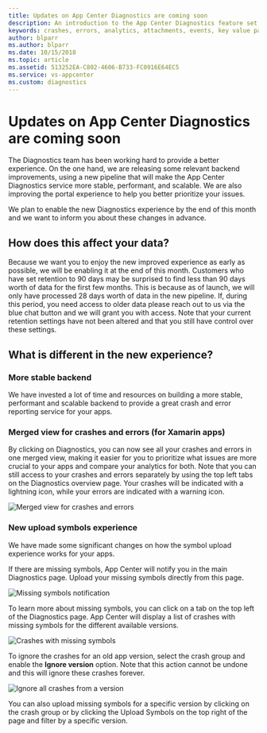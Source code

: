 ```yaml
---
title: Updates on App Center Diagnostics are coming soon
description: An introduction to the App Center Diagnostics feature set
keywords: crashes, errors, analytics, attachments, events, key value pairs, export data, threads, bug tracker
author: blparr
ms.author: blparr
ms.date: 10/15/2018
ms.topic: article
ms.assetid: 513252EA-C802-4606-B733-FC0916E64EC5
ms.service: vs-appcenter
ms.custom: diagnostics
---
```


# Updates on App Center Diagnostics are coming soon

The Diagnostics team has been working hard to provide a better experience. On the one hand, we are releasing some relevant backend improvements, using a new pipeline that will make the App Center Diagnostics service more stable, performant, and scalable. We are also improving the portal experience to help you better prioritize your issues.

We plan to enable the new Diagnostics experience by the end of this month and we want to inform you about these changes in advance.

## How does this affect your data?

Because we want you to enjoy the new improved experience as early as possible, we will be enabling it at the end of this month. Customers who have set retention to 90 days may be surprised to find less than 90 days worth of data for the first few months. This is because as of launch, we will only have processed 28 days worth of data in the new pipeline. If, during this period, you need access to older data please reach out to us via the blue chat button and we will grant you with access. Note that your current retention settings have not been altered and that you still have control over these settings.

## What is different in the new experience?

### More stable backend

We have invested a lot of time and resources on building a more stable, performant and scalable backend to provide a great crash and error reporting service for your apps.

### Merged view for crashes and errors (for Xamarin apps) 
 
By clicking on Diagnostics, you can now see all your crashes and errors in one merged view, making it easier for you to prioritize what issues are more crucial to your apps and compare your analytics for both. Note that you can still access to your crashes and errors separately by using the top left tabs on the Diagnostics overview page. 
Your crashes will be indicated with a lightning icon, while your errors are indicated with a warning icon. 
 
![Merged view for crashes and errors](~/diagnostics/images/merged-view.png) 
 
### New upload symbols experience 
 
We have made some significant changes on how the symbol upload experience works for your apps. 

If there are missing symbols, App Center will notify you in the main Diagnostics page. Upload your missing symbols directly from this page.

![Missing symbols notification](~/diagnostics/images/missing-symbols-notification.png)

To learn more about missing symbols, you can click on a tab on the top left of the Diagnostics page. App Center will display a list of crashes with missing symbols for the different available versions. 

![Crashes with missing symbols](~/diagnostics/images/missing-symbols.png)
 
To ignore the crashes for an old app version, select the crash group and enable the **Ignore version** option. Note that this action cannot be undone and this will ignore these crashes forever.
 
![Ignore all crashes from a version](~/diagnostics/images/ignore-crashes.png)

You can also upload missing symbols for a specific version by clicking on the crash group or by clicking the Upload Symbols on the top right of the page and filter by a specific version.
